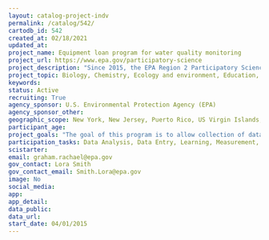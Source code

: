 ```yaml
---
layout: catalog-project-indv
permalink: /catalog/542/
cartodb_id: 542
created_at: 02/18/2021
updated_at: 
project_name: Equipment loan program for water quality monitoring
project_url: https://www.epa.gov/participatory-science
project_description: "Since 2015, the EPA Region 2 Participatory Science Water Monitoring Equipment Loan Program has provided access to field and laboratory equipment to volunteer monitoring organizations, participatory science groups, nongovernment organizations, academic institutions, local governments, Tribal Nations, and other organizations. The available equipment includes instruments for measuring water quality parameters (YSI multimeter sondes), pathogen monitoring (IDEXX testing for bacteria: Enterococcus, fecal coliform, total coliform and E. Coli), and microplastic collection (manta trawl – boat required) along with handheld GPS units and turbidity tubes. Organizations that participate receive hands-on training from EPA regional staff. All recipients must submit a Quality Assurance Project Plan (QAPP) before receiving their equipment, provide monthly updates, and submit a final report that summarizes the work and outcomes of the data collection. This program is open to participatory scientist organizations in New York, New Jersey, Puerto Rico, US Virgin Islands and nine Tribal Nations. Priority is given to sites within communities with environmental justice issues and new applicants. The program runs annually in New York and New Jersey to reflect the general sampling season (May-November). Beginning in 2018, to accommodate more communities, the program began working with the Caribbean Science Consortium to set up a formal system of Equipment Loan Centers with university partners throughout Puerto Rico and the US Virgin Islands. There are currently seven centers in Puerto Rico and two in the US Virgin Islands, each with their own full set of equipment maintained by university staff. This project requests applications annually in February/March for NY and NJ and on a rolling basis in Puerto Rico and the USVI."
project_topic: Biology, Chemistry, Ecology and environment, Education, Nature and outdoors, Ocean/water and marine 
keywords: 
status: Active
recruiting: True
agency_sponsor: U.S. Environmental Protection Agency (EPA)
agency_sponsor_other: 
geographic_scope: New York, New Jersey, Puerto Rico, US Virgin Islands, Seneca Nation, Shinnecock Indian Nation
participant_age: 
project_goals: "The goal of this program is to allow collection of data by participatory science organizations, which can be used locally to better understand water pollution and protect water quality in local communities."
participation_tasks: Data Analysis, Data Entry, Learning, Measurement, Observation, Problem Solving, Sample Analysis, Site Selection and/or Description
scistarter: 
email: graham.rachael@epa.gov
gov_contact: Lora Smith
gov_contact_email: Smith.Lora@epa.gov
image: No
social_media: 
app: 
app_detail: 
data_public: 
data_url: 
start_date: 04/01/2015
---
```

